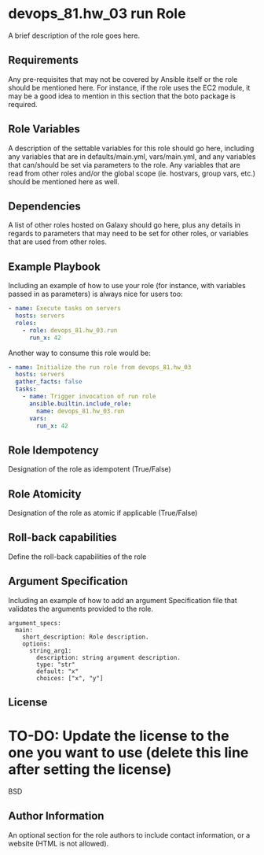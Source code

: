 devops_81.hw_03 run Role
========================

A brief description of the role goes here.

Requirements
------------

Any pre-requisites that may not be covered by Ansible itself or the role should be mentioned here. For instance, if the role uses the EC2 module, it may be a good idea to mention in this section that the boto package is required.

Role Variables
--------------

A description of the settable variables for this role should go here, including any variables that are in defaults/main.yml, vars/main.yml, and any variables that can/should be set via parameters to the role. Any variables that are read from other roles and/or the global scope (ie. hostvars, group vars, etc.) should be mentioned here as well.

Dependencies
------------

A list of other roles hosted on Galaxy should go here, plus any details in regards to parameters that may need to be set for other roles, or variables that are used from other roles.

Example Playbook
----------------

Including an example of how to use your role (for instance, with variables passed in as parameters) is always nice for users too:

```yaml
- name: Execute tasks on servers
  hosts: servers
  roles:
    - role: devops_81.hw_03.run
      run_x: 42
```

Another way to consume this role would be:

```yaml
- name: Initialize the run role from devops_81.hw_03
  hosts: servers
  gather_facts: false
  tasks:
    - name: Trigger invocation of run role
      ansible.builtin.include_role:
        name: devops_81.hw_03.run
      vars:
        run_x: 42
```

Role Idempotency
----------------

Designation of the role as idempotent (True/False)

Role Atomicity
----------------

Designation of the role as atomic if applicable (True/False)

Roll-back capabilities
----------------------

Define the roll-back capabilities of the role

Argument Specification
----------------------

Including an example of how to add an argument Specification file that validates the arguments provided to the role.

```
argument_specs:
  main:
    short_description: Role description.
    options:
      string_arg1:
        description: string argument description.
        type: "str"
        default: "x"
        choices: ["x", "y"]
```

License
-------

# TO-DO: Update the license to the one you want to use (delete this line after setting the license)
BSD

Author Information
------------------

An optional section for the role authors to include contact information, or a website (HTML is not allowed).
